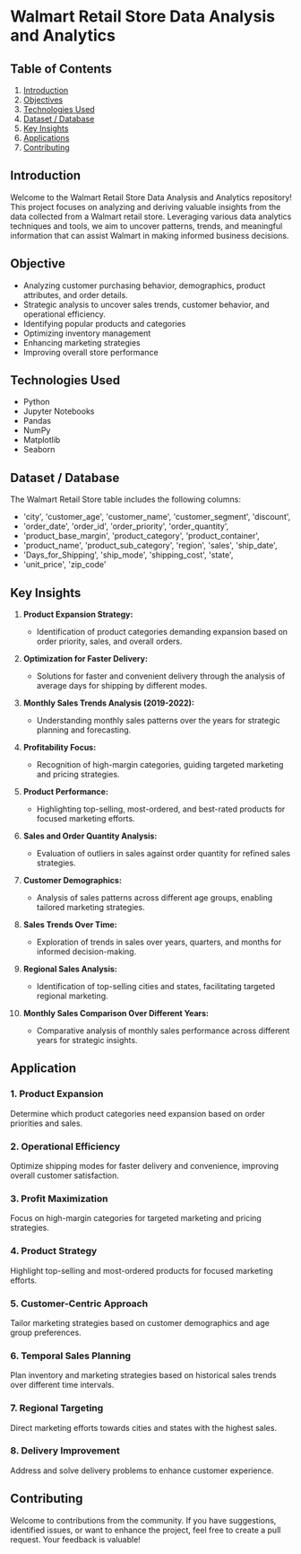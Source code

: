 # Walmart Retail Store Data Analysis and Analytics

## Table of Contents
1. [Introduction](#introduction)
2. [Objectives](#objectives)
3. [Technologies Used](#technologies-Used)
4. [Dataset / Database](#dataset--database)
5. [Key Insights](#key-insights)
6. [Applications](#applications)
7. [Contributing](#contributing)

## Introduction
Welcome to the Walmart Retail Store Data Analysis and Analytics repository! This project focuses on analyzing and deriving valuable insights from the data collected from a Walmart retail store. Leveraging various data analytics techniques and tools, we aim to uncover patterns, trends, and meaningful information that can assist Walmart in making informed business decisions.

## Objective
- Analyzing customer purchasing behavior, demographics, product attributes, and order details.
- Strategic analysis to uncover sales trends, customer behavior, and operational efficiency.
- Identifying popular products and categories
- Optimizing inventory management
- Enhancing marketing strategies
- Improving overall store performance

## Technologies Used
- Python
- Jupyter Notebooks
- Pandas
- NumPy
- Matplotlib
- Seaborn


## Dataset / Database
The Walmart Retail Store table includes the following columns:
- 'city', 'customer_age', 'customer_name', 'customer_segment', 'discount',
- 'order_date', 'order_id', 'order_priority', 'order_quantity',
- 'product_base_margin', 'product_category', 'product_container',
- 'product_name', 'product_sub_category', 'region', 'sales', 'ship_date',
- 'Days_for_Shipping', 'ship_mode', 'shipping_cost', 'state',
- 'unit_price', 'zip_code'

## Key Insights

1. **Product Expansion Strategy:**
   - Identification of product categories demanding expansion based on order priority, sales, and overall orders.
   
2. **Optimization for Faster Delivery:**
   - Solutions for faster and convenient delivery through the analysis of average days for shipping by different modes.
   
3. **Monthly Sales Trends Analysis (2019-2022):**
   - Understanding monthly sales patterns over the years for strategic planning and forecasting.

4. **Profitability Focus:**
   - Recognition of high-margin categories, guiding targeted marketing and pricing strategies.

5. **Product Performance:**
   - Highlighting top-selling, most-ordered, and best-rated products for focused marketing efforts.

6. **Sales and Order Quantity Analysis:**
   - Evaluation of outliers in sales against order quantity for refined sales strategies.

7. **Customer Demographics:**
   - Analysis of sales patterns across different age groups, enabling tailored marketing strategies.

8. **Sales Trends Over Time:**
   - Exploration of trends in sales over years, quarters, and months for informed decision-making.

9. **Regional Sales Analysis:**
   - Identification of top-selling cities and states, facilitating targeted regional marketing.

10. **Monthly Sales Comparison Over Different Years:**
    - Comparative analysis of monthly sales performance across different years for strategic insights.
      
## Application

### 1. Product Expansion

Determine which product categories need expansion based on order priorities and sales.

### 2. Operational Efficiency

Optimize shipping modes for faster delivery and convenience, improving overall customer satisfaction.

### 3. Profit Maximization

Focus on high-margin categories for targeted marketing and pricing strategies.

### 4. Product Strategy

Highlight top-selling and most-ordered products for focused marketing efforts.

### 5. Customer-Centric Approach

Tailor marketing strategies based on customer demographics and age group preferences.

### 6. Temporal Sales Planning

Plan inventory and marketing strategies based on historical sales trends over different time intervals.

### 7. Regional Targeting

Direct marketing efforts towards cities and states with the highest sales.

### 8. Delivery Improvement

Address and solve delivery problems to enhance customer experience.

## Contributing

Welcome to contributions from the community. If you have suggestions, identified issues, or want to enhance the project, feel free to create a pull request. Your feedback is valuable!
